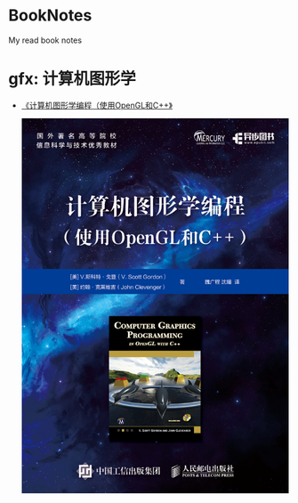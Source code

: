 # BookNotes
My read book notes 


# gfx: 计算机图形学

- [《计算机图形学编程（使用OpenGL和C++》](./computer/gfx/basic/001-计算机图形学编程.md)
    
    ![](./computer/gfx/basic/images/01-01.jpg)
